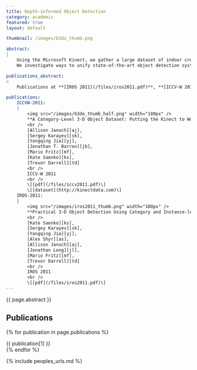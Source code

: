 ```yaml
---
title: Depth-informed Object Detection
category: academic
featured: true
layout: default

thumbnail: /images/b3do_thumb.png

abstract:
|
    Using the Microsoft Kinect, we gather a large dataset of indoor crowded scenes.
    We investigate ways to unify state-of-the-art object detection systems and improve them with depth information.

publications_abstract:
>
    Publications at **[IROS 2011](/files/iros2011.pdf)**, **[ICCV-W 2011](/files/iccvw2011.pdf)**.

publications:
    ICCVW-2011:
    |
        <img src="/images/b3do_thumb_half.png" width="180px" />
        **A Category-Level 3-D Object Dataset: Putting the Kinect to Work**
        <br />
        [Allison Janoch][aj],
        [Sergey Karayev][sk],
        [Yangqing Jia][yj],
        [Jonathan T. Barron][jb],
        [Mario Fritz][mf],
        [Kate Saenko][ks],
        [Trevor Darrell][td]
        <br />
        ICCV-W 2011
        <br />
        \[[pdf](/files/iccv2011.pdf)\]
        \[[dataset](http://kinectdata.com)\]
    IROS-2011:
    |
        <img src="/images/iros2011_thumb.png" width="180px" />
        **Practical 3-D Object Detection Using Category and Instance-level Appearance Models**
        <br />
        [Kate Saenko][ks],
        [Sergey Karayev][sk],
        [Yangqing Jia][yj],
        [Alex Shyr][as],
        [Allison Janoch][aj],
        [Jonathan Long][jl],
        [Mario Fritz][mf],
        [Trevor Darrell][td]
        <br />
        IROS 2011
        <br />
        \[[pdf](/files/iros2011.pdf)\]
---
```


{{ page.abstract }}

## Publications

{% for publication in page.publications %}
<div class="publication" markdown="1">
{{ publication[1] }}
</div>
{% endfor %}

{% include peoples_urls.md %}
